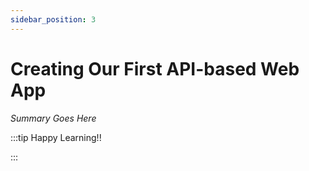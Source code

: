 ```yaml
---
sidebar_position: 3
---
```


# Creating Our First API-based Web App

_Summary Goes Here_

:::tip Happy Learning!!

<QuestButton text="Go To Quest" link="https://app.stackup.dev/quest_page/creating-our-first-api-based-web-app" />

:::
